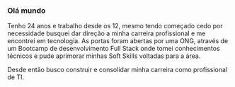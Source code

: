 ### Olá mundo  

Tenho 24 anos e trabalho desde os 12, mesmo tendo começado cedo por necessidade busquei dar direção a minha carreira profissional e me encontrei em tecnologia. As portas foram abertas por uma ONG, através de um Bootcamp de desenvolvimento Full Stack onde tomei conhecimentos técnicos e pude aprimorar minhas Soft Skills voltadas para a área.

Desde então busco construir e consolidar minha carreira como profissional de TI.
